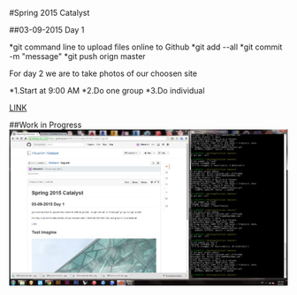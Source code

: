 #Spring 2015 Catalyst


##03-09-2015 Day 1

*git command line to upload files online to Github
*git add --all
*git commit -m "message"
*git push orign master

For day 2 we are to take photos of our choosen site

*1.Start at 9:00 AM
*2.Do one group 
*3.Do individual

[LINK](https://github.com/jentery/facades/blob/master/index.md)

##Work in Progress
![IMAGE](https://github.com/KilluaHxH/Catalyst/blob/master/photos/Day%201.JPG?raw=true)

